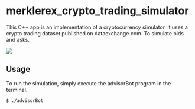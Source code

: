 # merklerex_crypto_trading_simulator
This C++ app is an implementation of a cryptocurrency simulator, it uses a crypto trading dataset published on dataexchange.com. To simulate bids and asks.  


<img src="https://fxporfolio.s3.amazonaws.com/merklerex.png">


## Usage

To run the simulation, simply execute the advisorBot program in the terminal. 

```
$ ./advisorBot
```

